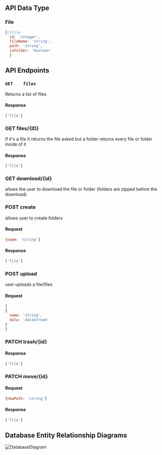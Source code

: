 ## API Data Type
### File
```javascript
{//File
  id: 'integer',
  fileName: 'string',
  path: 'string',
  isFolder: 'boolean'
  }
```


## API Endpoints

### `GET    files` 
Returns a list of files

#### Response
```javascript
['file']
```

### GET   files/{ID} 
If it's a file it returns the file asked but a folder returns every file or folder inside of it

#### Response
```javascript
['file']
```

### GET   download/{id}
allows the user to download the file or folder (folders are zipped before the download)

### POST    create
allows user to create folders

#### Request
```javascript
{name: 'string'}
```
#### Response
```javascript
['file']
```

### POST    upload
user uploads a file/files

#### Request
```javascript
[
{
  name: 'string',
  data: 'dataStream'
}
]
```

### PATCH   trash/{id}

#### Response
```javascript
['file']
```

### PATCH   move/{id}

#### Request
```javascript
{newPath: 'string'}
```

#### Response
```javascript
['file']
```


 ## Database Entity Relationship Diagrams
![DatabaseDiagram](https://user-images.githubusercontent.com/10840988/61665895-d1b94880-ac9b-11e9-8e8e-7792f07196a8.png)
